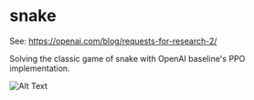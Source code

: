 # snake
See: https://openai.com/blog/requests-for-research-2/

Solving the classic game of snake with OpenAI baseline's PPO implementation.

![Alt Text](./snake.gif)

